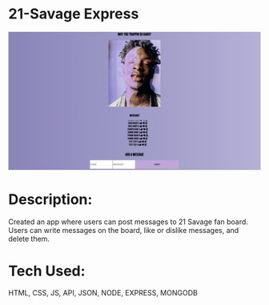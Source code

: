 # 21-Savage Express

![alt tag](screenshot.png)

# Description: 

Created an app where users can post messages to 21 Savage fan board. Users can write messages on the board, like or dislike messages, and delete them.

# Tech Used:

 HTML, CSS, JS, API, JSON, NODE, EXPRESS, MONGODB
